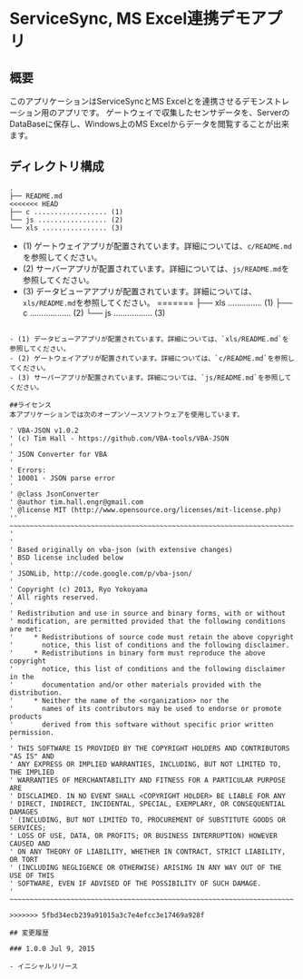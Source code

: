 ServiceSync, MS Excel連携デモアプリ
=======================

## 概要

このアプリケーションはServiceSyncとMS Excelとを連携させるデモンストレーション用のアプリです。
ゲートウェイで収集したセンサデータを、ServerのDataBaseに保存し、Windows上のMS Excelからデータを閲覧することが出来ます。

## ディレクトリ構成

```
.
├── README.md
<<<<<<< HEAD
├── c .................. (1)
└── js ................. (2)
└── xls ................ (3)
```
- (1) ゲートウェイアプリが配置されています。詳細については、`c/README.md`を参照してください。
- (2) サーバーアプリが配置されています。詳細については、`js/README.md`を参照してください。
- (3) データビューアアプリが配置されています。詳細については、`xls/README.md`を参照してください。
=======
├── xls ............... (1)
├── c .................. (2)
└── js ................. (3)
```

- (1) データビューアアプリが配置されています。詳細については、`xls/README.md`を参照してください。
- (2) ゲートウェイアプリが配置されています。詳細については、`c/README.md`を参照してください。
- (3) サーバーアプリが配置されています。詳細については、`js/README.md`を参照してください。

##ライセンス
本アプリケーションでは次のオープンソースソフトウェアを使用しています。

' VBA-JSON v1.0.2
' (c) Tim Hall - https://github.com/VBA-tools/VBA-JSON
'
' JSON Converter for VBA
'
' Errors:
' 10001 - JSON parse error
'
' @class JsonConverter
' @author tim.hall.engr@gmail.com
' @license MIT (http://www.opensource.org/licenses/mit-license.php)
'' ~~~~~~~~~~~~~~~~~~~~~~~~~~~~~~~~~~~~~~~~~~~~~~~~~~~~~~~~~~~~~~~~~~~~~~ '
'
' Based originally on vba-json (with extensive changes)
' BSD license included below
'
' JSONLib, http://code.google.com/p/vba-json/
'
' Copyright (c) 2013, Ryo Yokoyama
' All rights reserved.
'
' Redistribution and use in source and binary forms, with or without
' modification, are permitted provided that the following conditions are met:
'     * Redistributions of source code must retain the above copyright
'       notice, this list of conditions and the following disclaimer.
'     * Redistributions in binary form must reproduce the above copyright
'       notice, this list of conditions and the following disclaimer in the
'       documentation and/or other materials provided with the distribution.
'     * Neither the name of the <organization> nor the
'       names of its contributors may be used to endorse or promote products
'       derived from this software without specific prior written permission.
'
' THIS SOFTWARE IS PROVIDED BY THE COPYRIGHT HOLDERS AND CONTRIBUTORS "AS IS" AND
' ANY EXPRESS OR IMPLIED WARRANTIES, INCLUDING, BUT NOT LIMITED TO, THE IMPLIED
' WARRANTIES OF MERCHANTABILITY AND FITNESS FOR A PARTICULAR PURPOSE ARE
' DISCLAIMED. IN NO EVENT SHALL <COPYRIGHT HOLDER> BE LIABLE FOR ANY
' DIRECT, INDIRECT, INCIDENTAL, SPECIAL, EXEMPLARY, OR CONSEQUENTIAL DAMAGES
' (INCLUDING, BUT NOT LIMITED TO, PROCUREMENT OF SUBSTITUTE GOODS OR SERVICES;
' LOSS OF USE, DATA, OR PROFITS; OR BUSINESS INTERRUPTION) HOWEVER CAUSED AND
' ON ANY THEORY OF LIABILITY, WHETHER IN CONTRACT, STRICT LIABILITY, OR TORT
' (INCLUDING NEGLIGENCE OR OTHERWISE) ARISING IN ANY WAY OUT OF THE USE OF THIS
' SOFTWARE, EVEN IF ADVISED OF THE POSSIBILITY OF SUCH DAMAGE.
' ~~~~~~~~~~~~~~~~~~~~~~~~~~~~~~~~~~~~~~~~~~~~~~~~~~~~~~~~~~~~~~~~~~~~~~ 

>>>>>>> 5fbd34ecb239a91015a3c7e4efcc3e17469a928f

## 変更履歴

### 1.0.0 Jul 9, 2015

- イニシャルリリース
